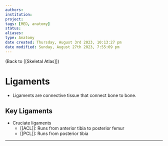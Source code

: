 ```yaml
---
authors: 
institution: 
project: 
tags: [MED, anatomy]
status: 
aliases: 
type: Anatomy
date created: Thursday, August 3rd 2023, 10:13:27 pm
date modified: Sunday, August 27th 2023, 7:55:09 pm
---
```


(Back to [[Skeletal Atlas]])

# Ligaments

- Ligaments are connective tissue that connect bone to bone.

## Key Ligaments
- Cruciate ligaments
	- [[ACL]]: Runs from anterior tibia to posterior femur
	- [[PCL]]: Runs from posterior tibia

---
